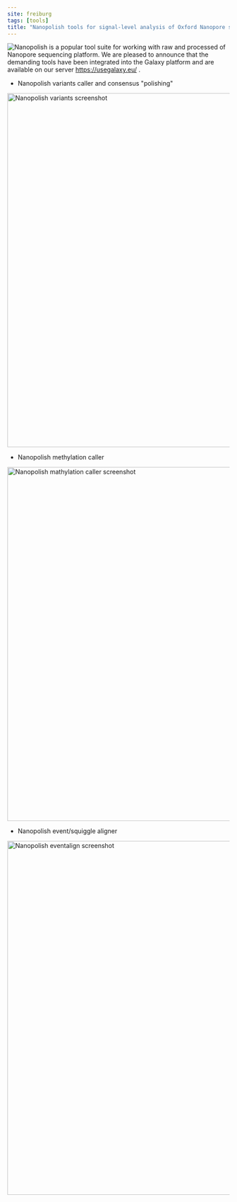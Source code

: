 ```yaml
---
site: freiburg
tags: [tools]
title: "Nanopolish tools for signal-level analysis of Oxford Nanopore sequencing data is now available in Galaxy"
---
```


![Nanopolish](https://github.com/jts/nanopolish) is a popular tool suite for working with raw and processed of Nanopore sequencing platform. We are pleased to announce that the demanding tools have been integrated into the Galaxy platform and are available on our server https://usegalaxy.eu/ .

* Nanopolish variants caller and consensus "polishing"
<div class="multiple-img">
    <img src="{{ "/assets/media/2018-05-30-nanopolish-variants.png" | absolute_url }}" width="800px" alt="Nanopolish variants screenshot" />
</div>

* Nanopolish methylation caller
<div class="multiple-img">
    <img src="{{ "/assets/media/2018-05-30-nanopolish-methylation.png" | absolute_url }}" width="800px" alt="Nanopolish mathylation caller screenshot" />
</div>

* Nanopolish event/squiggle aligner
<div class="multiple-img">
    <img src="{{ "/assets/media/2018-05-30-nanopolish-eventalign.png" | absolute_url }}" width="800px" alt="Nanopolish eventalign screenshot" />
</div>

